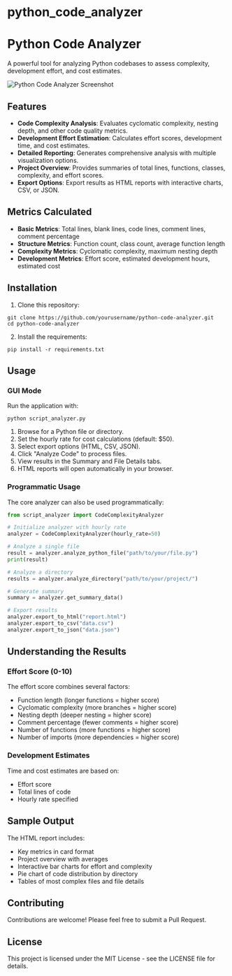 # python_code_analyzer

# Python Code Analyzer

A powerful tool for analyzing Python codebases to assess complexity, development effort, and cost estimates.

![Python Code Analyzer Screenshot](screenshot.png)

## Features

- **Code Complexity Analysis**: Evaluates cyclomatic complexity, nesting depth, and other code quality metrics.
- **Development Effort Estimation**: Calculates effort scores, development time, and cost estimates.
- **Detailed Reporting**: Generates comprehensive analysis with multiple visualization options.
- **Project Overview**: Provides summaries of total lines, functions, classes, complexity, and effort scores.
- **Export Options**: Export results as HTML reports with interactive charts, CSV, or JSON.

## Metrics Calculated

- **Basic Metrics**: Total lines, blank lines, code lines, comment lines, comment percentage
- **Structure Metrics**: Function count, class count, average function length
- **Complexity Metrics**: Cyclomatic complexity, maximum nesting depth
- **Development Metrics**: Effort score, estimated development hours, estimated cost

## Installation

1. Clone this repository:
```
git clone https://github.com/yourusername/python-code-analyzer.git
cd python-code-analyzer
```

2. Install the requirements:
```
pip install -r requirements.txt
```

## Usage

### GUI Mode

Run the application with:

```
python script_analyzer.py
```

1. Browse for a Python file or directory.
2. Set the hourly rate for cost calculations (default: $50).
3. Select export options (HTML, CSV, JSON).
4. Click "Analyze Code" to process files.
5. View results in the Summary and File Details tabs.
6. HTML reports will open automatically in your browser.

### Programmatic Usage

The core analyzer can also be used programmatically:

```python
from script_analyzer import CodeComplexityAnalyzer

# Initialize analyzer with hourly rate
analyzer = CodeComplexityAnalyzer(hourly_rate=50)

# Analyze a single file
result = analyzer.analyze_python_file("path/to/your/file.py")
print(result)

# Analyze a directory
results = analyzer.analyze_directory("path/to/your/project/")

# Generate summary
summary = analyzer.get_summary_data()

# Export results
analyzer.export_to_html("report.html")
analyzer.export_to_csv("data.csv")
analyzer.export_to_json("data.json")
```

## Understanding the Results

### Effort Score (0-10)

The effort score combines several factors:
- Function length (longer functions = higher score)
- Cyclomatic complexity (more branches = higher score)
- Nesting depth (deeper nesting = higher score)
- Comment percentage (fewer comments = higher score)
- Number of functions (more functions = higher score)
- Number of imports (more dependencies = higher score)

### Development Estimates

Time and cost estimates are based on:
- Effort score
- Total lines of code
- Hourly rate specified

## Sample Output

The HTML report includes:
- Key metrics in card format
- Project overview with averages
- Interactive bar charts for effort and complexity
- Pie chart of code distribution by directory
- Tables of most complex files and file details

## Contributing

Contributions are welcome! Please feel free to submit a Pull Request.

## License

This project is licensed under the MIT License - see the LICENSE file for details.
